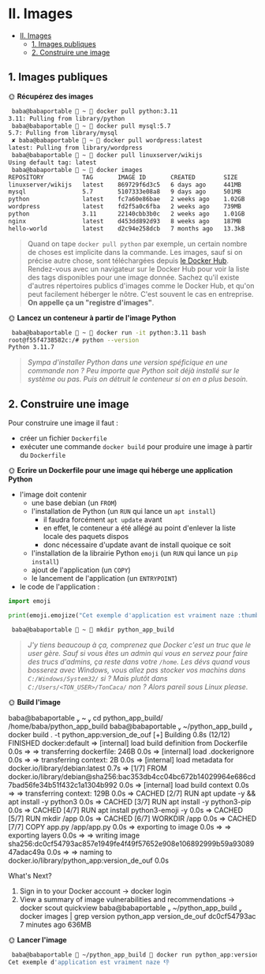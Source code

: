 # II. Images

- [II. Images](#ii-images)
  - [1. Images publiques](#1-images-publiques)
  - [2. Construire une image](#2-construire-une-image)

## 1. Images publiques

🌞 **Récupérez des images**

```bash
 baba@babaportable  ~  docker pull python:3.11
3.11: Pulling from library/python
 baba@babaportable  ~  docker pull mysql:5.7
5.7: Pulling from library/mysql
 ✘ baba@babaportable  ~  docker pull wordpress:latest
latest: Pulling from library/wordpress
 baba@babaportable  ~  docker pull linuxserver/wikijs
Using default tag: latest
 baba@babaportable  ~  docker images
REPOSITORY           TAG       IMAGE ID       CREATED        SIZE
linuxserver/wikijs   latest    869729f6d3c5   6 days ago     441MB
mysql                5.7       5107333e08a8   9 days ago     501MB
python               latest    fc7a60e86bae   2 weeks ago    1.02GB
wordpress            latest    fd2f5a0c6fba   2 weeks ago    739MB
python               3.11      22140cbb3b0c   2 weeks ago    1.01GB
nginx                latest    d453dd892d93   8 weeks ago    187MB
hello-world          latest    d2c94e258dcb   7 months ago   13.3kB

```

> Quand on tape `docker pull python` par exemple, un certain nombre de choses est implicite dans la commande. Les images, sauf si on précise autre chose, sont téléchargées depuis [le Docker Hub](https://hub.docker.com/). Rendez-vous avec un navigateur sur le Docker Hub pour voir la liste des tags disponibles pour une image donnée. Sachez qu'il existe d'autres répertoires publics d'images comme le Docker Hub, et qu'on peut facilement héberger le nôtre. C'est souvent le cas en entreprise. **On appelle ça un "registre d'images"**.

🌞 **Lancez un conteneur à partir de l'image Python**

```bash
 baba@babaportable  ~  docker run -it python:3.11 bash
root@f55f4738582c:/# python --version
Python 3.11.7
```

> *Sympa d'installer Python dans une version spéficique en une commande non ? Peu importe que Python soit déjà installé sur le système ou pas. Puis on détruit le conteneur si on en a plus besoin.*

## 2. Construire une image

Pour construire une image il faut :

- créer un fichier `Dockerfile`
- exécuter une commande `docker build` pour produire une image à partir du `Dockerfile`

🌞 **Ecrire un Dockerfile pour une image qui héberge une application Python**

- l'image doit contenir
  - une base debian (un `FROM`)
  - l'installation de Python (un `RUN` qui lance un `apt install`)
    - il faudra forcément `apt update` avant
    - en effet, le conteneur a été allégé au point d'enlever la liste locale des paquets dispos
    - donc nécessaire d'update avant de install quoique ce soit
  - l'installation de la librairie Python `emoji` (un `RUN` qui lance un `pip install`)
  - ajout de l'application (un `COPY`)
  - le lancement de l'application (un `ENTRYPOINT`)
- le code de l'application :

```python
import emoji

print(emoji.emojize("Cet exemple d'application est vraiment naze :thumbs_down:"))
```

```bash
 baba@babaportable  ~  mkdir python_app_build
```

> *J'y tiens beaucoup à ça, comprenez que Docker c'est un truc que le user gère. Sauf si vous êtes un admin qui vous en servez pour faire des trucs d'admins, ça reste dans votre `/home`. Les dévs quand vous bosserez avec Windows, vous allez pas stocker vos machins dans `C:/Windows/System32/` si ? Mais plutôt dans `C:/Users/<TON_USER>/TonCaca/` non ? Alors pareil sous Linux please.*

🌞 **Build l'image**

 baba@babaportable  ~  cd python_app_build/
/home/baba/python_app_build
 baba@babaportable  ~/python_app_build  docker build . -t python_app:version_de_ouf
[+] Building 0.8s (12/12) FINISHED                                                                  docker:default
 => [internal] load build definition from Dockerfile                                                          0.0s
 => => transferring dockerfile: 246B                                                                          0.0s
 => [internal] load .dockerignore                                                                             0.0s
 => => transferring context: 2B                                                                               0.0s
 => [internal] load metadata for docker.io/library/debian:latest                                              0.7s
 => [1/7] FROM docker.io/library/debian@sha256:bac353db4cc04bc672b14029964e686cd7bad56fe34b51f432c1a1304b992  0.0s
 => [internal] load build context                                                                             0.0s
 => => transferring context: 129B                                                                             0.0s
 => CACHED [2/7] RUN apt update -y && apt install -y python3                                                  0.0s
 => CACHED [3/7] RUN apt install -y python3-pip                                                               0.0s
 => CACHED [4/7] RUN apt install python3-emoji -y                                                             0.0s
 => CACHED [5/7] RUN mkdir /app                                                                               0.0s
 => CACHED [6/7] WORKDIR /app                                                                                 0.0s
 => CACHED [7/7] COPY app.py /app/app.py                                                                      0.0s
 => exporting to image                                                                                        0.0s
 => => exporting layers                                                                                       0.0s
 => => writing image sha256:dc0cf54793ac857e1949fe4f49f57652e908e106892999b59a9308947adac49a                  0.0s
 => => naming to docker.io/library/python_app:version_de_ouf                                                  0.0s

What's Next?
  1. Sign in to your Docker account → docker login
  2. View a summary of image vulnerabilities and recommendations → docker scout quickview
 baba@babaportable  ~/python_app_build  docker images | grep version
python_app           version_de_ouf   dc0cf54793ac   7 minutes ago   636MB

🌞 **Lancer l'image**


```bash
 baba@babaportable  ~/python_app_build  docker run python_app:version_de_ouf
Cet exemple d'application est vraiment naze 👎
```
